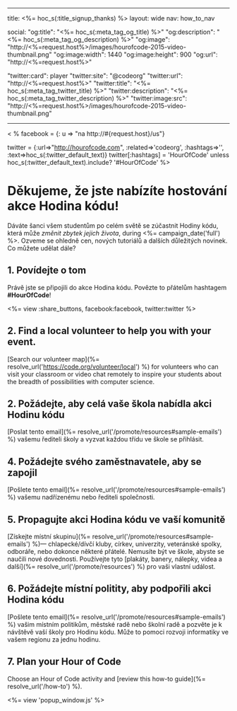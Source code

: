 * * *

title: <%= hoc_s(:title_signup_thanks) %> layout: wide nav: how_to_nav

social: "og:title": "<%= hoc_s(:meta_tag_og_title) %>" "og:description": "<%= hoc_s(:meta_tag_og_description) %>" "og:image": "http://<%=request.host%>/images/hourofcode-2015-video-thumbnail.png" "og:image:width": 1440 "og:image:height": 900 "og:url": "http://<%=request.host%>"

"twitter:card": player "twitter:site": "@codeorg" "twitter:url": "http://<%=request.host%>" "twitter:title": "<%= hoc_s(:meta_tag_twitter_title) %>" "twitter:description": "<%= hoc_s(:meta_tag_twitter_description) %>" "twitter:image:src": "http://<%=request.host%>/images/hourofcode-2015-video-thumbnail.png"

* * *

< % facebook = {: u => "na http://#{request.host}/us"}

twitter = {:url=>"http://hourofcode.com", :related=>'codeorg', :hashtags=>'', :text=>hoc_s(:twitter_default_text)} twitter[:hashtags] = 'HourOfCode' unless hoc_s(:twitter_default_text).include? '#HourOfCode' %>

# Děkujeme, že jste nabízíte hostování akce Hodina kódu!

Dáváte šanci všem studentům po celém světě se zúčastnit Hodiny kódu, která může *změnit zbytek jejich života*, during <%= campaign_date('full') %>. Ozveme se ohledně cen, nových tutoriálů a dalších důležitých novinek. Co můžete udělat dále?

## 1. Povídejte o tom

Právě jste se připojili do akce Hodina kódu. Povězte to přátelům hashtagem **#HourOfCode**!

<%= view :share_buttons, facebook:facebook, twitter:twitter %>

## 2. Find a local volunteer to help you with your event.

[Search our volunteer map](%= resolve_url('https://code.org/volunteer/local') %) for volunteers who can visit your classroom or video chat remotely to inspire your students about the breadth of possibilities with computer science.

## 2. Požádejte, aby celá vaše škola nabídla akci Hodinu kódu

[Poslat tento email](%= resolve_url('/promote/resources#sample-emails') %) vašemu řediteli školy a vyzvat každou třídu ve škole se přihlásit.

## 4. Požádejte svého zaměstnavatele, aby se zapojil

[Pošlete tento email](%= resolve_url('/promote/resources#sample-emails') %) vašemu nadřízenému nebo řediteli společnosti.

## 5. Propagujte akci Hodina kódu ve vaší komunitě

[Získejte místní skupinu](%= resolve_url('/promote/resources#sample-emails') %)— chlapecké/dívčí kluby, církev, univerzity, veteránské spolky, odboráře, nebo dokonce některé přátelé. Nemusíte být ve škole, abyste se naučili nové dovednosti. Používejte tyto [plakáty, banery, nálepky, videa a další](%= resolve_url('/promote/resources') %) pro vaši vlastní událost.

## 6. Požádejte místní politity, aby podpořili akci Hodina kódu

[Pošlete tento email](%= resolve_url('/promote/resources#sample-emails') %) vašim místním politikům, městské radě nebo školní radě a pozvěte je k návštěvě vaší školy pro Hodinu kódu. Může to pomoci rozvoji informatiky ve vašem regionu za jednu hodinu.

## 7. Plan your Hour of Code

Choose an Hour of Code activity and [review this how-to guide](%= resolve_url('/how-to') %).

<%= view 'popup_window.js' %>